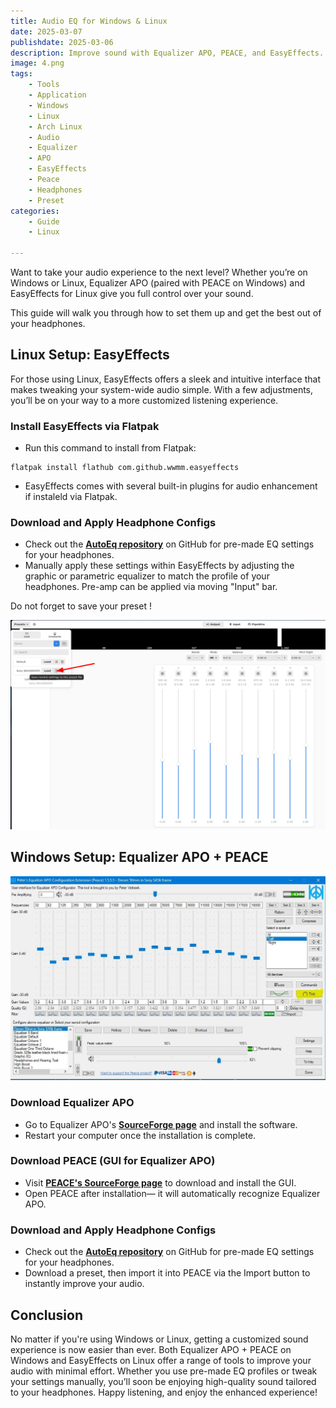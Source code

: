 ```yaml
---
title: Audio EQ for Windows & Linux
date: 2025-03-07
publishdate: 2025-03-06
description: Improve sound with Equalizer APO, PEACE, and EasyEffects.
image: 4.png
tags:
    - Tools
    - Application
    - Windows
    - Linux
    - Arch Linux
    - Audio
    - Equalizer
    - APO
    - EasyEffects
    - Peace
    - Headphones
    - Preset
categories:
    - Guide
    - Linux

---
```

Want to take your audio experience to the next level? Whether you’re on Windows or Linux, Equalizer APO (paired with PEACE on Windows) and EasyEffects for Linux give you full control over your sound.

This guide will walk you through how to set them up and get the best out of your headphones.

## Linux Setup: EasyEffects

For those using Linux, EasyEffects offers a sleek and intuitive interface that makes tweaking your system-wide audio simple. With a few adjustments, you’ll be on your way to a more customized listening experience.

### Install EasyEffects via Flatpak
* Run this command to install from Flatpak:
```
flatpak install flathub com.github.wwmm.easyeffects
```
* EasyEffects comes with several built-in plugins for audio enhancement if instaleld via Flatpak.

### Download and Apply Headphone Configs
* Check out the <b>[AutoEq repository](https://github.com/jaakkopasanen/AutoEq/tree/master/results/oratory1990/over-ear)</b> on GitHub for pre-made EQ settings for your headphones.
*  Manually apply these settings within EasyEffects by adjusting the graphic or parametric equalizer to match the profile of your headphones. Pre-amp can be applied via moving "Input" bar.

Do not forget to save your preset !

![EasyEffects](3.png)


## Windows Setup: Equalizer APO + PEACE

![Equalizer APO + PEACE](1.jpeg)

### Download Equalizer APO
* Go to Equalizer APO's <b>[SourceForge page](https://sourceforge.net/projects/equalizerapo/)</b> and install the software.
* Restart your computer once the installation is complete.

### Download PEACE (GUI for Equalizer APO)
* Visit <b>[PEACE's SourceForge page](https://sourceforge.net/projects/peace-equalizer-apo-extension/)</b> to download and install the GUI.
* Open PEACE after installation— it will automatically recognize Equalizer APO.

### Download and Apply Headphone Configs
* Check out the <b>[AutoEq repository](https://github.com/jaakkopasanen/AutoEq/tree/master/results/oratory1990/over-ear)</b> on GitHub for pre-made EQ settings for your headphones.
* Download a preset, then import it into PEACE via the Import button to instantly improve your audio.

## Conclusion
No matter if you're using Windows or Linux, getting a customized sound experience is now easier than ever. Both Equalizer APO + PEACE on Windows and EasyEffects on Linux offer a range of tools to improve your audio with minimal effort. Whether you use pre-made EQ profiles or tweak your settings manually, you’ll soon be enjoying high-quality sound tailored to your headphones. Happy listening, and enjoy the enhanced experience!
